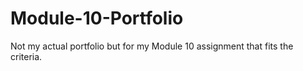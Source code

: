 # Module-10-Portfolio
Not my actual portfolio but for my Module 10 assignment that fits the criteria. 
